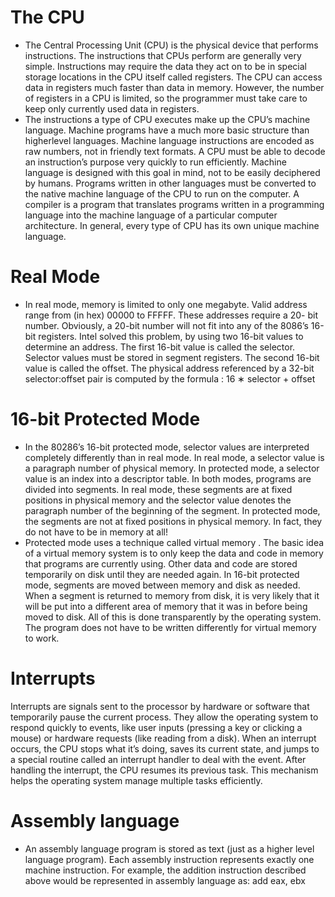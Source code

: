 # The CPU
- The Central Processing Unit (CPU) is the physical device that performs
instructions. The instructions that CPUs perform are generally very simple.
Instructions may require the data they act on to be in special storage locations in the CPU itself called registers. The CPU can access data in registers
much faster than data in memory. However, the number of registers in a
CPU is limited, so the programmer must take care to keep only currently
used data in registers. 
- The instructions a type of CPU executes make up the CPU’s machine
language. Machine programs have a much more basic structure than higherlevel languages. Machine language instructions are encoded as raw numbers,
not in friendly text formats. A CPU must be able to decode an instruction’s
purpose very quickly to run efficiently. Machine language is designed with
this goal in mind, not to be easily deciphered by humans. Programs written
in other languages must be converted to the native machine language of
the CPU to run on the computer. A compiler is a program that translates
programs written in a programming language into the machine language of
a particular computer architecture. In general, every type of CPU has its
own unique machine language.

# Real Mode
- In real mode, memory is limited to only one megabyte. Valid address range from (in hex) 00000 to FFFFF. These addresses require a 20-
bit number. Obviously, a 20-bit number will not fit into any of the 8086’s
16-bit registers. Intel solved this problem, by using two 16-bit values to
determine an address. The first 16-bit value is called the selector. Selector
values must be stored in segment registers. The second 16-bit value is called
the offset. The physical address referenced by a 32-bit selector:offset pair is
computed by the formula : 16 ∗ selector + offset

# 16-bit Protected Mode
- In the 80286’s 16-bit protected mode, selector values are interpreted
completely differently than in real mode. In real mode, a selector value
is a paragraph number of physical memory. In protected mode, a selector
value is an index into a descriptor table. In both modes, programs are
divided into segments. In real mode, these segments are at fixed positions
in physical memory and the selector value denotes the paragraph number
of the beginning of the segment. In protected mode, the segments are not
at fixed positions in physical memory. In fact, they do not have to be in
memory at all!
- Protected mode uses a technique called virtual memory . The basic idea
of a virtual memory system is to only keep the data and code in memory that
programs are currently using. Other data and code are stored temporarily
on disk until they are needed again. In 16-bit protected mode, segments are
moved between memory and disk as needed. When a segment is returned
to memory from disk, it is very likely that it will be put into a different area
of memory that it was in before being moved to disk. All of this is done
transparently by the operating system. The program does not have to be
written differently for virtual memory to work.

# Interrupts
Interrupts are signals sent to the processor by hardware or software that temporarily pause the current process. They allow the operating system to respond quickly to events, like user inputs (pressing a key or clicking a mouse) or hardware requests (like reading from a disk). When an interrupt occurs, the CPU stops what it’s doing, saves its current state, and jumps to a special routine called an interrupt handler to deal with the event. After handling the interrupt, the CPU resumes its previous task. This mechanism helps the operating system manage multiple tasks efficiently.

# Assembly language
- An assembly language program is stored as text (just as a higher level
language program). Each assembly instruction represents exactly one machine instruction. For example, the addition instruction described above
would be represented in assembly language as: add eax, ebx



